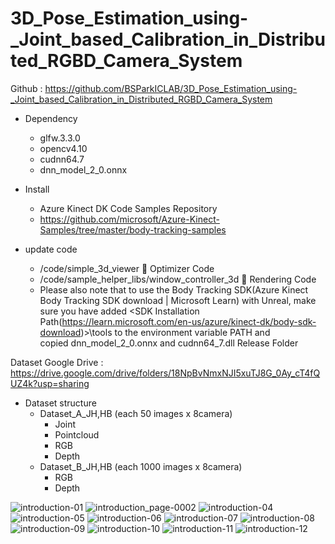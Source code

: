 # 3D_Pose_Estimation_using-_Joint_based_Calibration_in_Distributed_RGBD_Camera_System

Github : https://github.com/BSParkICLAB/3D_Pose_Estimation_using-_Joint_based_Calibration_in_Distributed_RGBD_Camera_System 

- Dependency
  - glfw.3.3.0
  - opencv4.10
  - cudnn64.7
  - dnn_model_2_0.onnx
 
- Install
  - Azure Kinect DK Code Samples Repository
  - https://github.com/microsoft/Azure-Kinect-Samples/tree/master/body-tracking-samples



- update code 
    - /code/simple_3d_viewer  Optimizer Code
    - /code/sample_helper_libs/window_controller_3d  Rendering Code
    - Please also note that to use the Body Tracking SDK(Azure Kinect Body Tracking SDK download | Microsoft Learn)       with Unreal, make sure you have added <SDK Installation Path(https://learn.microsoft.com/en-us/azure/kinect-dk/body-sdk-download)>\tools to the environment variable PATH and     
      copied dnn_model_2_0.onnx and cudnn64_7.dll Release Folder



Dataset Google Drive : https://drive.google.com/drive/folders/18NpBvNmxNJI5xuTJ8G_0Ay_cT4fQUZ4k?usp=sharing

  - Dataset structure
      - Dataset_A_JH,HB (each 50 images x 8camera)
          - Joint
          - Pointcloud
          - RGB
          - Depth
      - Dataset_B_JH,HB (each 1000 images x 8camera)
          - RGB
          - Depth
      

![introduction-01](https://github.com/BSParkICLAB/3D_Pose_Estimation_using-_Joint_based_Calibration_in_Distributed_RGBD_Camera_System/assets/146613437/2907afe2-b6ea-4dae-b1e8-890fb360d772)
![introduction_page-0002](https://github.com/BSParkICLAB/3D_Pose_Estimation_using-_Joint_based_Calibration_in_Distributed_RGBD_Camera_System/assets/146613437/9747e821-690a-4049-b80a-6becf134aae5)
![introduction-04](https://github.com/BSParkICLAB/3D_Pose_Estimation_using-_Joint_based_Calibration_in_Distributed_RGBD_Camera_System/assets/146613437/1026ece1-82c4-48a0-960d-adf68e2b7f27)
![introduction-05](https://github.com/BSParkICLAB/3D_Pose_Estimation_using-_Joint_based_Calibration_in_Distributed_RGBD_Camera_System/assets/146613437/bde9d641-7c4a-4b63-9ea0-d9c1bbf8910d)
![introduction-06](https://github.com/BSParkICLAB/3D_Pose_Estimation_using-_Joint_based_Calibration_in_Distributed_RGBD_Camera_System/assets/146613437/82f09329-1363-4752-8ffc-8de1f7ada7b6)
![introduction-07](https://github.com/BSParkICLAB/3D_Pose_Estimation_using-_Joint_based_Calibration_in_Distributed_RGBD_Camera_System/assets/146613437/44fb49f0-b367-4f1e-8013-f1069e6cf753)
![introduction-08](https://github.com/BSParkICLAB/3D_Pose_Estimation_using-_Joint_based_Calibration_in_Distributed_RGBD_Camera_System/assets/146613437/57e93615-1d99-47e3-a603-b894eda87d3f)
![introduction-09](https://github.com/BSParkICLAB/3D_Pose_Estimation_using-_Joint_based_Calibration_in_Distributed_RGBD_Camera_System/assets/146613437/47df0bbc-3555-4c20-a584-77bede4f62e7)
![introduction-10](https://github.com/BSParkICLAB/3D_Pose_Estimation_using-_Joint_based_Calibration_in_Distributed_RGBD_Camera_System/assets/146613437/6724165c-78ff-47da-ad81-e661a513a129)
![introduction-11](https://github.com/BSParkICLAB/3D_Pose_Estimation_using-_Joint_based_Calibration_in_Distributed_RGBD_Camera_System/assets/146613437/b52aa89a-fc4e-40eb-a43a-3798f3076cb8)
![introduction-12](https://github.com/BSParkICLAB/3D_Pose_Estimation_using-_Joint_based_Calibration_in_Distributed_RGBD_Camera_System/assets/146613437/32d6df75-17d9-403a-a63e-ddb46559d847)
